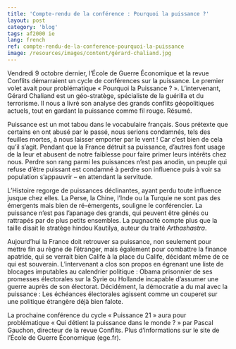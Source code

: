 ```yaml
---
title: 'Compte-rendu de la conférence : Pourquoi la puissance ?'
layout: post
category: 'blog'
tags: af2000 ie
lang: french
ref: compte-rendu-de-la-conference-pourquoi-la-puissance
image: /resources/images/content/gérard-chaliand.jpg
---
```


Vendredi 9 octobre dernier, l’École de Guerre Économique et la revue Conflits démarraient un cycle de conférences sur la puissance. Le premier volet avait pour problématique « Pourquoi la Puissance ? ». L’intervenant, Gérard Chaliand est un géo-stratège, spécialiste de la guérilla et du terrorisme. Il nous a livré son analyse des grands conflits géopolitiques actuels, tout en gardant la puissance comme fil rouge. Résumé.

Puissance est un mot tabou dans le vocabulaire français. Sous prétexte que certains en ont abusé par le passé, nous serions condamnés, tels des feuilles mortes, à nous laisser emporter par le vent ! Car c’est bien de cela qu’il s’agit. Pendant que la France détruit sa puissance, d’autres font usage de la leur et abusent de notre faiblesse pour faire primer leurs intérêts chez nous. Perdre son rang parmi les puissances n’est pas anodin, un peuple qui refuse d’être puissant est condamné à perdre son influence puis à voir sa population s’appauvrir – en attendant la servitude.

L’Histoire regorge de puissances déclinantes, ayant perdu toute influence jusque chez elles. La Perse, la Chine, l’Inde ou la Turquie ne sont pas des émergents mais bien de ré-émergents, souligne le conférencier. La puissance n’est pas l’apanage des grands, qui peuvent être gênés ou rattrapés par de plus petits ensembles. La pugnacité compte plus que la taille disait le stratège hindou Kautilya, auteur du traité *Arthashastra*.

Aujourd’hui la France doit retrouver sa puissance, non seulement pour mettre fin au règne de l’étranger, mais également pour combattre la finance apatride, qui se verrait bien Calife à la place du Calife, décidant même de ce qui est souverain. L’intervenant a clos son propos en égrenant une liste de blocages imputables au calendrier politique : Obama prisonnier de ses promesses électorales sur la Syrie ou Hollande incapable d’assumer une guerre auprès de son électorat. Décidément, la démocratie a du mal avec la puissance : Les échéances électorales agissent comme un couperet sur une politique étrangère déjà bien falote.

La prochaine conférence du cycle « Puissance 21 » aura pour problématique « Qui détient la puissance dans le monde ? » par Pascal Gauchon, directeur de la revue Conflits. Plus d’informations sur le site de l’École de Guerre Économique (ege.fr).